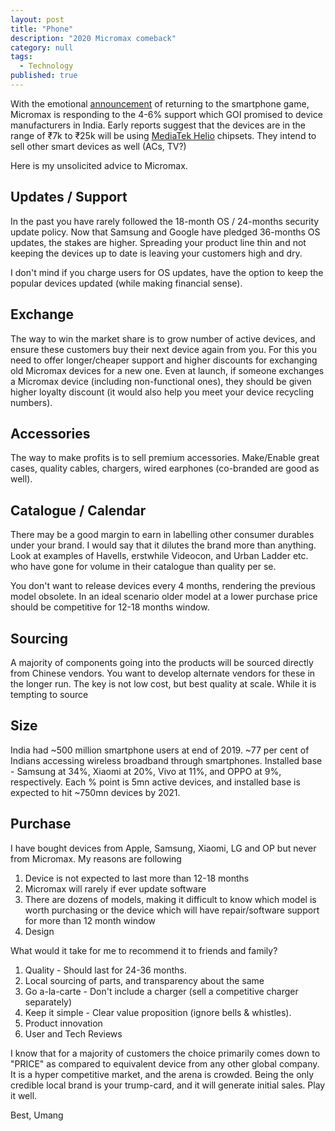 ```yaml
---
layout: post
title: "Phone"
description: "2020 Micromax comeback"
category: null
tags: 
  - Technology
published: true
---
```


With the emotional [announcement](https://twitter.com/Micromax__India/status/1316998886918029312) of returning to the smartphone game, Micromax is responding to the 4-6% support which GOI promised to device manufacturers in India. Early reports suggest that the devices are in the range of ₹7k to ₹25k will be using [MediaTek Helio](https://en.wikipedia.org/wiki/List_of_MediaTek_processors) chipsets. They intend to sell other smart devices as well (ACs, TV?)

Here is my unsolicited advice to Micromax.

## Updates / Support
In the past you have rarely followed the 18-month OS / 24-months security update policy. Now that Samsung and Google have pledged 36-months OS updates, the stakes are higher. Spreading your product line thin and not keeping the devices up to date is leaving your customers high and dry. 

I don't mind if you charge users for OS updates, have the option to keep the popular devices updated (while making financial sense).

## Exchange
The way to win the market share is to grow number of active devices, and ensure these customers buy their next device again from you. For this you need to offer longer/cheaper support and higher discounts for exchanging old Micromax devices for a new one. Even at launch, if someone exchanges a Micromax device (including non-functional ones), they should be given higher loyalty discount (it would also help you meet your device recycling numbers).

## Accessories
The way to make profits is to sell premium accessories. Make/Enable great cases, quality cables, chargers, wired earphones (co-branded are good as well).

## Catalogue / Calendar
There may be a good margin to earn in labelling other consumer durables under your brand. I would say that it dilutes the brand more than anything. Look at examples of Havells, erstwhile Videocon, and Urban Ladder etc. who have gone for volume in their catalogue than quality per se. 

You don't want to release devices every 4 months, rendering the previous model obsolete. In an ideal scenario older model at a lower purchase price should be competitive for 12-18 months window. 

## Sourcing
A majority of components going into the products will be sourced directly from Chinese vendors. You want to develop alternate vendors for these in the longer run. The key is not low cost, but best quality at scale. While it is tempting to source

## Size
India had ~500 million smartphone users at end of 2019. ~77 per cent of Indians accessing wireless broadband through smartphones. Installed base - Samsung at 34%, Xiaomi at 20%, Vivo at 11%, and OPPO at 9%, respectively. Each % point is 5mn active devices, and installed base is expected to hit ~750mn devices by 2021.

## Purchase
I have bought devices from Apple, Samsung, Xiaomi, LG and OP but never from Micromax. My reasons are following

1. Device is not expected to last more than 12-18 months
2. Micromax will rarely if ever update software
3. There are dozens of models, making it difficult to know which model is worth purchasing or the device which will have repair/software support for more than 12 month window
4. Design

What would it take for me to recommend it to friends and family?

1. Quality - Should last for 24-36 months.
2. Local sourcing of parts, and transparency about the same
3. Go a-la-carte - Don't include a charger (sell a competitive charger separately)
4. Keep it simple - Clear value proposition (ignore bells & whistles).
5. Product innovation
6. User and Tech Reviews

I know that for a majority of customers the choice primarily comes down to "PRICE" as compared to equivalent device from any other global company. It is a hyper competitive market, and the arena is crowded. Being the only credible local brand is your trump-card, and it will generate initial sales. Play it well.

Best, Umang
